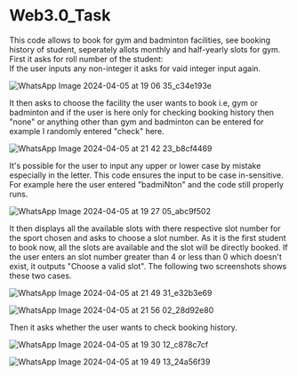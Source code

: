 # Web3.0_Task
This code allows to book for gym and badminton facilities, see booking history of student, seperately allots monthly and half-yearly slots for gym.<br>
First it asks for roll number of the student:<br>
If the user inputs any non-integer it asks for vaid integer input again.<br>

![WhatsApp Image 2024-04-05 at 19 06 35_c34e193e](https://github.com/koushiksoma66/Web3.0_Task/assets/166048906/8e654789-9b03-47bf-9643-4b4d0074fd93)

It then asks to choose the facility the user wants to book i.e, gym or badminton and if the user is here only for checking booking history then "none" or anything other than gym and badminton can be entered for example I randomly entered "check" here.<br>

![WhatsApp Image 2024-04-05 at 21 42 23_b8cf4469](https://github.com/koushiksoma66/Web3.0_Task/assets/166048906/3d56eef4-a18f-4d4f-8d21-45fda692606c)

It's possible for the user to input any upper or lower case by mistake especially in the letter. This code ensures the input to be case in-sensitive. For example here the user entered "badmiNton" and the code still properly runs.<br>

![WhatsApp Image 2024-04-05 at 19 27 05_abc9f502](https://github.com/koushiksoma66/Web3.0_Task/assets/166048906/67547a38-1568-4cd3-812d-0e07d761a73b)

It then displays all the available slots with there respective slot number for the sport chosen and asks to choose a slot number. As it is the first student to book now, all the slots are available and the slot will be directly booked. If the user enters an slot number greater than 4 or less than 0 which doesn't exist, it outputs "Choose a valid slot". The following two screenshots shows these two cases.<br>

![WhatsApp Image 2024-04-05 at 21 49 31_e32b3e69](https://github.com/koushiksoma66/Web3.0_Task/assets/166048906/27380716-2a63-40a8-848e-986865359984)

![WhatsApp Image 2024-04-05 at 21 56 02_28d92e80](https://github.com/koushiksoma66/Web3.0_Task/assets/166048906/7143ccb0-3c11-484a-aa6b-03543765dd77)

Then it asks whether the user wants to check booking history.<br>

![WhatsApp Image 2024-04-05 at 19 30 12_c878c7cf](https://github.com/koushiksoma66/Web3.0_Task/assets/166048906/7f20630b-4c7f-489e-a696-67290eee3ee0)

![WhatsApp Image 2024-04-05 at 19 49 13_24a56f39](https://github.com/koushiksoma66/Web3.0_Task/assets/166048906/dff69a89-e6af-49e7-9a1a-18a473f370d1)


